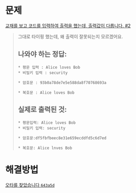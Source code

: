 # 문제

[교재를 보고 코드를 입력하여 출력을 했는데, 출력값이 다릅니다. #2](/../../issues/2)

> 그대로 타이핑 했는데, 왜 출력이 잘못되는지 모르겠어요.
>
> ## 나와야 하는 정답:
> ```text
> * 평문 입력 : Alice loves Bob
> * 비밀키 입력 : security
> 
> * 암호문 : 93b0a78de7e5e588da8f70768693a
> 
> * 복호문 : Alice loves Bob
> ```
> 
> ## 실제로 출력된 것:
> ```text
> * 평문입력: Alice loves Bob
> * 비밀키 입력: security
> 
> * 암호문:df5fbfbeec8e31e659ecddfd5c6d7ed
> 
> * 복호문: Alice lnves Bob
> ```

# 해결방법

[오타를 찾았습니다 `643a5d`](/../../20201118-Find-typo/commit/643a5d0da5b2f719c45e276a1cc98de608c2aab0)
